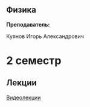 ## Физика

**Преподаватель:**

Куянов Игорь Александрович

# 2 семестр

## Лекции

[Видеолекции](https://m.vk.com/id594767962)
